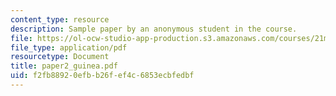 ```yaml
---
content_type: resource
description: Sample paper by an anonymous student in the course.
file: https://ol-ocw-studio-app-production.s3.amazonaws.com/courses/21m-030-introduction-to-world-music-fall-2006/f2fb88920efbb26fef4c6853ecbfedbf_paper2_guinea.pdf
file_type: application/pdf
resourcetype: Document
title: paper2_guinea.pdf
uid: f2fb8892-0efb-b26f-ef4c-6853ecbfedbf
---
```

